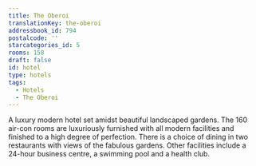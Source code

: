 ```yaml
---
title: The Oberoi
translationKey: the-oberoi
addressbook_id: 794
postalcode: ''
starcategories_id: 5
rooms: 158
draft: false
id: hotel
type: hotels
tags:
  - Hotels
  - The Oberoi
---
```

A luxury modern hotel set amidst beautiful landscaped gardens. The 160 air-con rooms are luxuriously furnished with all modern facilities and finished to a high degree of perfection. There is a choice of dining in two restaurants with views of the fabulous gardens. Other facilities include a 24-hour business centre, a swimming pool and a health club.